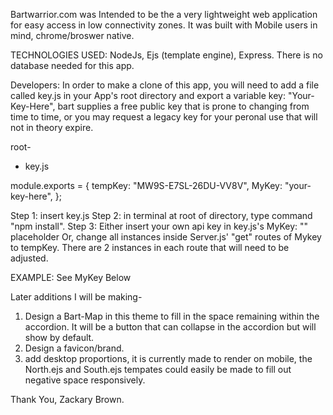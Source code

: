 Bartwarrior.com was Intended to be the a very lightweight web application for easy access in low connectivity zones. 
It was built with Mobile users in mind, chrome/broswer native.

TECHNOLOGIES USED: NodeJs, Ejs (template engine), Express. 
There is no database needed for this app.

Developers:
In order to make a clone of this app, you will need to add a file called key.js in your App's root directory and export a variable key: "Your-Key-Here", bart supplies a free public key that is prone to changing from time to time, or you may request a legacy key for your peronal use that will not in theory expire.

root-
 - key.js

module.exports = {
  tempKey: "MW9S-E7SL-26DU-VV8V",
  MyKey: "your-key-here",
};


Step 1: insert key.js
Step 2: in terminal at root of directory, type command "npm install". 
Step 3: Either insert your own api key in key.js's MyKey: "" placeholder Or, change all instances inside Server.js' "get" routes of Mykey to tempKey. There are 2 instances in each route that will need to be adjusted. 

EXAMPLE: See MyKey Below
<script>
app.get("/:station", function(req, res, next) {
  (destination = req.params.station),
    request(
      "http://api.bart.gov/api/etd.aspx?cmd=etd&orig=" +
        destination +
        "&dir=n&key=" +
        Mykey +
        "&json=y",
</script>

Later additions I will be making- 
  1. Design a Bart-Map in this theme to fill in the space remaining within the accordion. It will be a button that can collapse in the accordion but will show by default. 
  2. Design a favicon/brand. 
  3. add desktop proportions, it is currently made to render on  mobile, the North.ejs and South.ejs tempates could easily be made to fill out negative space responsively.

  Thank You, Zackary Brown.